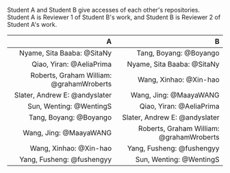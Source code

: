Student A and Student B give accesses of  each other's repositories.   
Student A is Reviewer 1 of Student B's work, and Student B is Reviewer 2 of Student A's work.

|                                        A |                                        B |
| ----------------------------------------:| ----------------------------------------:|
|               Nyame, Sita Baaba: @SitaNy |                   Tang, Boyang: @Boyango |
|                 Qiao, Yiran: @AeliaPrima |               Nyame, Sita Baaba: @SitaNy |
| Roberts, Graham William: @grahamWroberts |                   Wang, Xinhao: @Xin-hao |
|            Slater, Andrew E: @andyslater |                   Wang, Jing: @MaayaWANG |
|                  Sun, Wenting: @WentingS |                 Qiao, Yiran: @AeliaPrima |
|                   Tang, Boyang: @Boyango |            Slater, Andrew E: @andyslater |
|                   Wang, Jing: @MaayaWANG | Roberts, Graham William: @grahamWroberts |
|                   Wang, Xinhao: @Xin-hao |                Yang, Fusheng: @fushengyy |
|                Yang, Fusheng: @fushengyy |                  Sun, Wenting: @WentingS |
